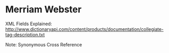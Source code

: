 Merriam Webster
===============

XML Fields Explained: http://www.dictionaryapi.com/content/products/documentation/collegiate-tag-description.txt

Note:
  <sx> Synonymous Cross Reference
